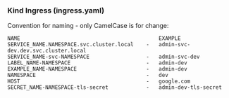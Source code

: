 ### Kind Ingress (ingress.yaml)

Convention for naming - only CamelCase is for change:

    NAME                                            EXAMPLE
    SERVICE_NAME.NAMESPACE.svc.cluster.local    -   admin-svc-dev.dev.svc.cluster.local 
    SERVICE_NAME-svc-NAMESPACE                  -   admin-svc-dev
    LABEL_NAME-NAMESPACE                        -   admin-dev
    EXAMPLE_NAME-NAMESPACE                      -   admin-dev
    NAMESPACE                                   -   dev
    HOST                                        -   google.com
    SECRET_NAME-NAMESPACE-tls-secret            -   admin-dev-tls-secret